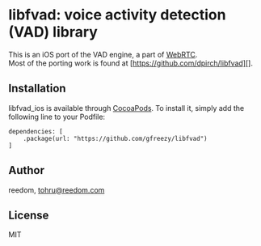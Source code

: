 # libfvad: voice activity detection (VAD) library

This is an iOS port of the VAD engine, a part of [WebRTC][].  
Most of the porting work is found at [https://github.com/dpirch/libfvad][].


[WebRTC]: https://webrtc.org/
[https://github.com/dpirch/libfvad]: https://github.com/dpirch/libfvad

## Installation

libfvad_ios is available through [CocoaPods](https://cocoapods.org). To install
it, simply add the following line to your Podfile:

```
dependencies: [
    .package(url: "https://github.com/gfreezy/libfvad")
]
```

## Author

reedom, tohru@reedom.com

## License

MIT
